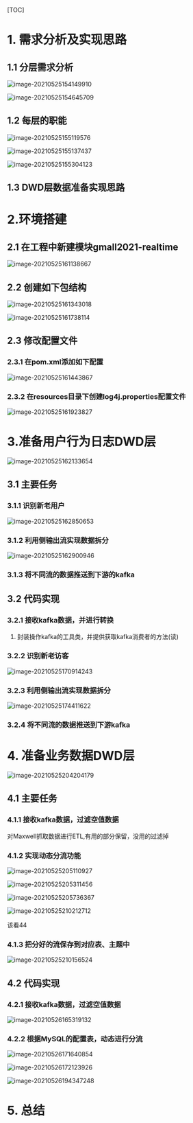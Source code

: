 [TOC]

# 1. 需求分析及实现思路

## 1.1 分层需求分析

![image-20210525154149910](images/image-20210525154149910.png)

![image-20210525154645709](images/image-20210525154645709.png)

## 1.2 每层的职能

![image-20210525155119576](images/image-20210525155119576.png)

![image-20210525155137437](images/image-20210525155137437.png)

![image-20210525155304123](images/image-20210525155304123.png)

## 1.3 DWD层数据准备实现思路

# 2.环境搭建

## 2.1 在工程中新建模块gmall2021-realtime

![image-20210525161138667](images/image-20210525161138667.png)

## 2.2 创建如下包结构

![image-20210525161343018](images/image-20210525161343018.png)

![image-20210525161738114](images/image-20210525161738114.png)



## 2.3 修改配置文件

### 2.3.1 在pom.xml添加如下配置

![image-20210525161443867](images/image-20210525161443867.png)

### 2.3.2  在resources目录下创建log4j.properties配置文件

![image-20210525161923827](images/image-20210525161923827.png)

# 3.准备用户行为日志DWD层

![image-20210525162133654](images/image-20210525162133654.png)

## 3.1 主要任务

### 3.1.1 识别新老用户

![image-20210525162850653](images/image-20210525162850653.png)

### 3.1.2 利用侧输出流实现数据拆分

![image-20210525162900946](images/image-20210525162900946.png)



### 3.1.3 将不同流的数据推送到下游的kafka



## 3.2 代码实现



### 3.2.1 接收kafka数据，并进行转换

1. 封装操作kafka的工具类，并提供获取kafka消费者的方法(读)



### 3.2.2 识别新老访客

![image-20210525170914243](images/image-20210525170914243.png)

### 3.2.3 利用侧输出流实现数据拆分

![image-20210525174411622](images/image-20210525174411622.png)



### 3.2.4 将不同流的数据推送到下游kafka





# 4. 准备业务数据DWD层

![image-20210525204204179](images/image-20210525204204179.png)

## 4.1 主要任务

### 4.1.1 接收kafka数据，过滤空值数据

对Maxwell抓取数据进行ETL,有用的部分保留，没用的过滤掉

### 4.1.2 实现动态分流功能

![image-20210525205110927](images/image-20210525205110927.png)

![image-20210525205311456](images/image-20210525205311456.png)

![image-20210525205736367](images/image-20210525205736367.png)

![image-20210525210212712](images/image-20210525210212712.png)

该看44





### 4.1.3 把分好的流保存到对应表、主题中

![image-20210525210156524](images/image-20210525210156524.png)



## 4.2 代码实现

### 4.2.1 接收kafka数据，过滤空值数据

![image-20210526165319132](images/image-20210526165319132.png)



### 4.2.2 根据MySQL的配置表，动态进行分流

![image-20210526171640854](images/image-20210526171640854.png)

![image-20210526172123926](images/image-20210526172123926.png)

![image-20210526194347248](images/image-20210526194347248.png)

# 5. 总结



